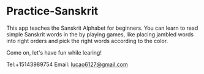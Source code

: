 # Practice-Sanskrit

This app teaches the Sanskrit Alphabet for beginners.
You can learn to read simple Sanskrit words in the by playing games, like placing jambled words into right orders and pick the right words according to the color.

Come on, let's have fun while learing!

Tel:+15143989754
Email: lucao6127@gmail.com

